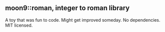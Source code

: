 ## moon9::roman, integer to roman library
A toy that was fun to code. Might get improved someday.
No dependencies. MIT licensed.
